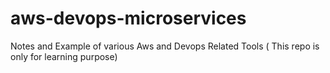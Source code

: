 # aws-devops-microservices
Notes and  Example of various Aws and Devops Related Tools ( This repo is only for learning purpose)
